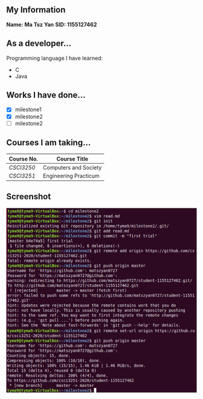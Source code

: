 ## My Information
**Name: Ma Tsz Yan**
**SID: 1155127462**

## As a developer...
Programming language I have learned:
* C
* Java

## Works I have done...
- [x] milestone1
- [x] milestone2
- [ ] milestone2

## Courses I am taking...
Course No. | Course Title
---------- | ----------
*CSCI3250* | Computers and Society
*CSCI3251* | Engineering Practicum 

## Screenshot
![Image of Screenshot](screenshot.jpg)
